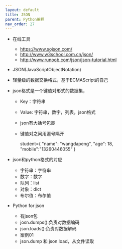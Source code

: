 ```yaml
---
layout: default
title: JSON
parent: Python编程
nav_order: 27
---
```



- 在线工具
    - https://www.sojson.com/
    - http://www.w3school.com.cn/json/
    - http://www.runoob.com/json/json-tutorial.html
- JSON(JavaScriptObjectNotation)
- 轻量级的数据交换格式，基于ECMAScript的自己
- json格式是一个键值对形式的数据集，
    - Key：字符串
    - Value: 字符串，数字，列表，json格式
    - json有大括号包裹
    - 键值对之间用逗号隔开
    
    
        student={
            "name": "wangdapeng",
            "age": 18,
            "mobile":"13260446055“
            }
            
- json和python格式的对应
    - 字符串：字符串
    - 数字：数字
    - 队列：list
    - 对象：dict
    - 布尔值：布尔值
- Python for json
    - 有json包
    - josn.dumps():负责对数据编码
    - json.loads():负责对数据解码 
    - 案例01
    - json.dump 和 json.load，从文件读取
